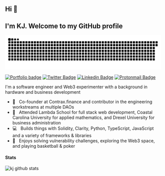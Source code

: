 ## Hi 👋

## I'm KJ. Welcome to my GitHub profile

![Snake animation](https://github.com/badu/badu/blob/master/github-contribution-grid-snake.svg)

[![Portfolio badge](https://img.shields.io/badge/Portfolio-kjmagill.com-358af2.svg)](https://kjmagill.com) [![Twitter Badge](https://img.shields.io/badge/-@kjmagill-1ca0f1?style=flat-square&labelColor=1ca0f1&logo=twitter&logoColor=white&link=https://twitter.com/kjmagill)](https://twitter.com/kjmagill) [![Linkedin Badge](https://img.shields.io/badge/-kjmagill-blue?style=flat-square&logo=Linkedin&logoColor=white&link=https://www.linkedin.com/in/kjmagill/)](https://www.linkedin.com/in/kjmagill/) [![Protonmail Badge](https://img.shields.io/badge/-kjmagill@protonmail.com-494949?style=flat-square&logo=Protonmail&logoColor=white&link=mailto:kjmagill@protonmail.com)](mailto:kjmagill@protonmail.com)

I'm a software engineer and Web3 experimenter with a background in hardware and business development

- 👔 &nbsp; Co-founder at Contrax.finance and contributor in the engineering workstreams at multiple DAOs
- 🏫 &nbsp; Attended Lambda School for full stack web development, Coastal Carolina University for applied mathematics, and Drexel University for business administration
- 💻 &nbsp; Builds things with Solidity, Clarity, Python, TypeScript, JavaScript and a variety of frameworks &amp; libraries
- 🏀 &nbsp; Enjoys solving vulnerability challenges, exploring the Web3 space, and playing basketball &amp; poker

#### Stats

![kj github stats](https://github-readme-stats.vercel.app/api?username=kjmagill)
